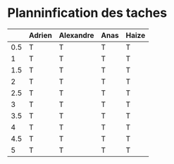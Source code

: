# Planninfication des taches


|   | Adrien | Alexandre | Anas | Haize |
|---|--------|-----------|------|-------|
| 0.5 | T | T | T | T |
| 1 | T | T | T | T |
| 1.5 | T | T | T | T |
| 2 | T | T | T | T |
| 2.5 | T | T | T | T |
| 3 | T | T | T | T |
| 3.5 | T | T | T | T |
| 4 | T | T | T | T |
| 4.5 | T | T | T | T |
| 5 | T | T | T | T |

